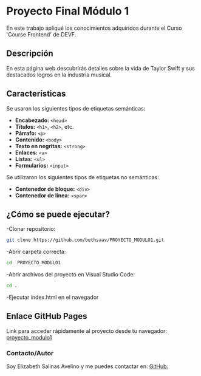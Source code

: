 # **Proyecto Final Módulo 1**

En este trabajo apliqué los conocimientos adquiridos durante el Curso 'Course Frontend' de DEVF.

## Descripción

En esta página web descubrirás detalles sobre la vida de Taylor Swift y 
sus destacados logros en la industria musical.

## Características
Se usaron los siguientes tipos de etiquetas semánticas:
- **Encabezado:** `<head>`
- **Títulos:** `<h1>`, `<h2>`, etc.
- **Párrafo:** `<p>`
- **Contenido:** `<body>`
- **Texto en negritas:** `<strong>`
- **Enlaces:** `<a>`
- **Listas:** `<ul>`
- **Formularios:** `<input>`
    
Se utilizaron los siguientes tipos de etiquetas no semánticas:
- **Contenedor de bloque:** `<div>`
- **Contenedor de línea:** `<span>`

## ¿Cómo se puede ejecutar?

-Clonar repositorio:  
```sh
git clone https://github.com/bethsaav/PROYECTO_MODULO1.git
```

-Abrir carpeta correcta:
```sh
cd  PROYECTO_MODULO1
```

-Abrir archivos del proyecto en Visual Studio Code:
```sh
cd .
```
-Ejecutar index.html en el navegador


## Enlace GitHub Pages
Link para acceder rápidamente al proyecto desde tu navegador: [proyecto_modulo1]()
    

### Contacto/Autor
Soy Elizabeth Salinas Avelino y me puedes contactar en: [GitHub:](https://github.com/bethsaav)
